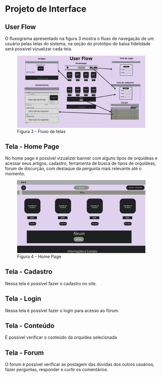 
# Projeto de Interface

## User Flow

<p> O fluxograma apresentado na figura 3 mostra o fluxo de navegação de um usuário pelas telas do sistema, na seção do protótipo de baixa fidelidade será possível vizualizar cada tela. </p>

   <Figure>
     <img src=https://github.com/ICEI-PUC-Minas-PMV-ADS/pmv-ads-2024-e1-proj-web-t15-mundo-das-orquideas/blob/d8af07004636fc3beecafc9e37d63f17ca988ade/docs/img/Geral.jpg>
     <figurecaption> Figura 3 - Fluxo de telas </figurecaption>
 </Figure>

## Tela - Home Page

<p>No home page é possível vizualizer banner com alguns tipos de orquídeas e acessar seus artigos, cadastro, ferramenta de busca de tipos de orquídeas, forum de discurção, com destaque da pergunta mais relevante até o momento. </p>
   <Figure>
      <img src=https://github.com/ICEI-PUC-Minas-PMV-ADS/pmv-ads-2024-e1-proj-web-t15-mundo-das-orquideas/blob/2638a80b2b9acd6995352effc01412f965ddcac0/docs/img/User%20flow.jpeg>
      <figurecaption>Figura 4 - Home Page</figurecaption>
   </Figure>
   
## Tela - Cadastro

<p> Nessa tela é possível fazer o cadastro no site.</p>

## Tela - Login

<p> Nessa tela é possível fazer o login para acesso ao fórum.</p>

## Tela - Conteúdo 

<p>É possivel verificar o conteúdo da orquidea selecionada</p>

## Tela - Forum

<p>O forum é possível verificar as postagem das dúvidas dos outros usuários, fazer perguntas, responder e curtir os comentários.</p>
